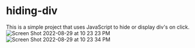 # hiding-div
This is a simple project that uses JavaScript to hide or display div's on click. 
![Screen Shot 2022-08-29 at 10 23 23 PM](https://user-images.githubusercontent.com/67591327/187250968-84efe09a-c802-4881-a353-24aab2fd8b25.png)
![Screen Shot 2022-08-29 at 10 23 34 PM](https://user-images.githubusercontent.com/67591327/187250995-7b247e01-bf0f-47d7-a374-65c314d15c70.png)
